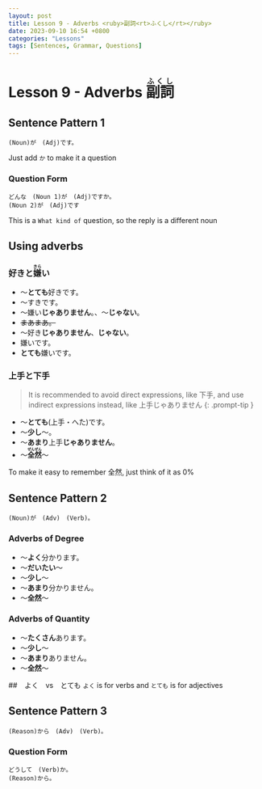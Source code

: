 ```yaml
---
layout: post
title: Lesson 9 - Adverbs <ruby>副詞<rt>ふくし</rt></ruby>
date: 2023-09-10 16:54 +0800
categories: "Lessons"
tags: [Sentences, Grammar, Questions]
---
```


# Lesson 9 - Adverbs <ruby>副詞<rt>ふくし</rt></ruby>

## Sentence Pattern 1
```
(Noun)が　(Adj)です。
```
Just add `か` to make it a question

### Question Form 
```
どんな　(Noun 1)が　(Adj)ですか。
(Noun 2)が　(Adj)です
```
This is a `What kind of` question, so the reply is a different noun

## Using adverbs

### 好きと<ruby>嫌<rt>きら</rt>い</ruby>
* 〜**とても**好きです。
* 〜すきです。
* 〜嫌い**じゃありません**。、〜**じゃない**。
* ~~まあまあ。~~
* 〜好き**じゃありません**、**じゃない**。
* 嫌いです。
* **とても**嫌いです。

### 上手と下手
> It is recommended to avoid direct expressions, like 下手, and use indirect expressions instead, like 上手じゃありません
{: .prompt-tip }

* 〜**とても**(上手・へた)です。
* 〜**少し**〜。
* 〜**あまり**上手**じゃありません**。
* 〜**<ruby>全然<rt>ぜんぜん</rt></ruby>**〜

To make it easy to remeｍber 全然, just think of it as 0%

## Sentence Pattern 2
```
(Noun)が　(Adv)　(Verb)。
```

### Adverbs of Degree
* 〜**よく**分かります。
* 〜**だいたい**〜
* 〜**少し**〜
* 〜**あまり**分かりません。
* 〜**全然**〜

### Adverbs of Quantity
* 〜**たくさん**あります。
* 〜**少し**〜
* 〜**あまり**ありません。
* 〜**全然**〜

##　よく　vs　とても
`よく` is for verbs and `とても` is for adjectives

## Sentence Pattern 3
```
(Reason)から　(Adv)　(Verb)。
```

### Question Form
```
どうして　(Verb)か。
(Reason)から。
```